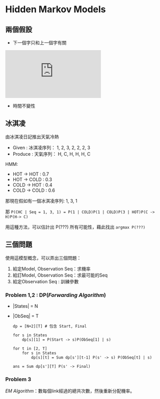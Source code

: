 # Hidden Markov Models

## 兩個假設

* 下一個字只和上一個字有關

![](https://latex.codecogs.com/gif.latex?P%28X_%7Bt&plus;1%7D%20%3D%20s_k%20%7C%20X_1%2C%20X_2%2C%20...%2C%20X_t%29%20%3D%20P%28X_%7Bt&plus;1%7D%20%3D%20s_k%20%7C%20X_t%29)

* 時間不變性

## 冰淇凌

由冰淇凌日記推出天氣冷熱

* Given : 冰淇凌序列： 1, 2, 3, 2, 2, 2, 3
* Produce : 天氣序列： H, C, H, H, H, C

HMM:

* HOT  -> HOT  : 0.7
* HOT  -> COLD : 0.3
* COLD -> HOT  : 0.4
* COLD -> COLD : 0.6

那現在假如有一個冰淇凌序列: 1, 3, 1

那 `P(CHC | Seq = 1, 3, 1) = P(1 | COLD)P(1 | COLD)P(3 | HOT)P(C -> H)P(H-> C)`

用這種方法，可以估計出 P(???) 所有可能性，藉此找出 `argmax P(???)`

## 三個問題

使用這模型概念，可以弄出三個問題：

1. 給定Model, Observation Seq：求機率
2. 給訂Model, Observation Seq：求最可能的Seq
3. 給定Observation Seq : 訓練參數

### Problem 1,2 : DP(*Forwarding Algorithm*)

* |States| = N
* |ObSeq| = T

    ```code
    dp = [N+2][T] # 包含 Start, Final
    
    for s in States
        dp[s][1] = P(Start -> s)P(ObSeq[1] | s)
    
    for t in [2, T]
        for s in States
            dp[s][t] = Sum dp[s'][t-1] P(s' -> s) P(ObSeq[t] | s)
    
    ans = Sum dp[s'][T] P(s' -> Final)
    ```

### Problem 3

*EM Algorithm*：數每個link經過的總共次數，然後重新分配機率。

